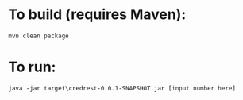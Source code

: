 # To build (requires Maven):

```mvn clean package```

# To run:

```java -jar target\credrest-0.0.1-SNAPSHOT.jar [input number here]```